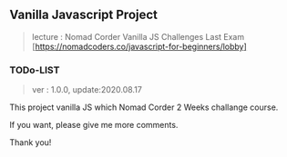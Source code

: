 ## Vanilla Javascript Project 

>lecture : Nomad Corder Vanilla JS Challenges Last Exam
[https://nomadcoders.co/javascript-for-beginners/lobby]

### TODo-LIST
>ver : 1.0.0, update:2020.08.17

This project vanilla JS which Nomad Corder 2 Weeks challange course.

If you want, please give me more comments.

Thank you!